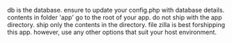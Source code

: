 db is the database. ensure to update your config.php with database details.
contents in folder 'app' go to the root of your app. do not ship with the app directory. ship only the contents in the directory.
file zilla is best forshipping this app. however, use any other options that suit your host environment.
